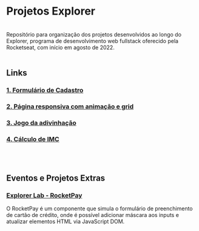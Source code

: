 # Projetos Explorer

<br>
Repositório para organização dos projetos desenvolvidos ao longo do Explorer, programa de desenvolvimento web fullstack oferecido pela Rocketseat, com início em agosto de 2022.
<br>
<br>


## Links 

### [1. Formulário de Cadastro](https://github.com/nathannieg/formulario-cadastro)
### [2. Página responsiva com animação e grid](https://github.com/nathannieg/spacecream-responsive)
### [3. Jogo da adivinhação](https://github.com/nathannieg/jogo-da-adivinhacao)
### [4. Cálculo de IMC](https://github.com/nathannieg/calculo-imc)
<br>
<br>

## Eventos e Projetos Extras

### [Explorer Lab - RocketPay](https://github.com/nathannieg/explorer-lab)
O RocketPay é um componente que simula o formulário de preenchimento de cartão de crédito, onde é possível adicionar máscara aos inputs e atualizar elementos HTML via JavaScript DOM.
